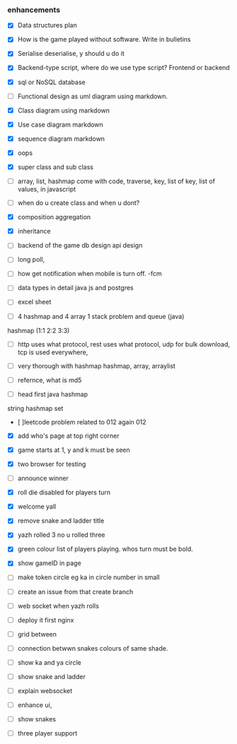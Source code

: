 ### enhancements


- [x] Data structures plan 
- [x] How is the game played without software. Write in bulletins
- [x] Serialise deserialise, y should u do it
- [x] Backend-type script, where do we use type script? Frontend or backend
- [x] sql or NoSQL database
- [ ] Functional design as uml diagram using markdown.  
- [x] Class diagram using markdown
- [x] Use case diagram markdown
- [x] sequence diagram markdown


- [x] oops
- [x] super class and sub class
- [ ] array, list, hashmap come with code, traverse, key, list of key, list of values, in javascript 
- [ ] when do u create class and when u dont?
- [x] composition aggregation
- [x] inheritance


- [ ] backend of the game db design api design
- [ ] long poll, 
- [ ] how get notification when mobile is turn off. -fcm
- [ ] data types in detail java js and postgres



- [ ] excel sheet
- [ ] 4 hashmap and 4 array 1 stack problem and queue
(java)

hashmap (1:1 2:2 3:3)


- [ ] http uses what protocol, rest uses what protocol, udp for bulk download, tcp is used everywhere,
- [ ] very thorough with hashmap
hashmap, array, arraylist

- [ ] refernce, what is md5
- [ ] head first java hashmap

string hashmap set
- [ ]leetcode problem related to 012 again 012 


- [x] add who's page at top right corner
- [x] game starts at 1, y and k must be seen
- [x] two browser for testing
- [ ] announce winner 
- [x] roll die disabled for players turn


- [x] welcome yall
- [x] remove snake and ladder title
- [x] yazh rolled 3 no u rolled three
- [x] green colour list of players playing. whos turn must be bold.
- [x] show gameID in page
- [ ] make token circle eg ka in circle number in small
- [ ] create an issue from that create branch
- [ ] web socket when yazh rolls 
- [ ] deploy it first nginx



- [ ] grid between
- [ ] connection betwwn snakes colours of same shade.
- [ ] show ka and ya circle
- [ ] show snake and ladder
- [ ] explain websocket
- [ ] enhance ui,
- [ ] show snakes
- [ ] three player support



